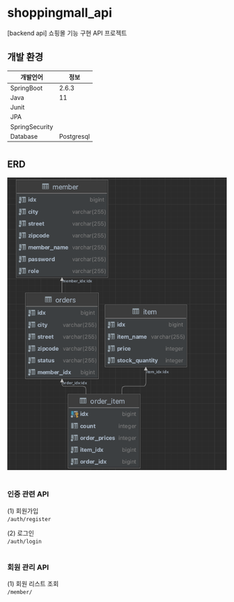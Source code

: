 # shoppingmall_api
[backend api] 쇼핑몰 기능 구현 API 프로젝트  

## 개발 환경 
| 개발언어           | 정보            |  
|----------------|---------------|  
| SpringBoot     | 2.6.3 |   
| Java           | 11    |   
| Junit          |               |   
| JPA            |               |   
| SpringSecurity |               |   
| Database       | Postgresql    |   

#
## ERD
![IMAGES](/img.png)
#
### 인증 관련 API
(1) 회원가입  
`/auth/register`

(2) 로그인   
`/auth/login`
#
### 회원 관리 API
(1) 회원 리스트 조회   
`/member/`
